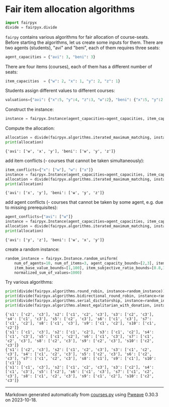 # Fair item allocation algorithms


```python
import fairpyx
divide = fairpyx.divide
```



`fairpy` contains various algorithms for fair allocation of course-seats.
Before starting the algorithms, let us create some inputs for them.
There are two agents (students), "avi" and "beni", each of them requires three seats:

```python
agent_capacities = {"avi": 3, "beni": 3}
```



There are four items (courses), each of them has a different number of seats:

```python
item_capacities  = {"w": 2, "x": 1, "y": 2, "z": 1}
```



Students assign different values to different courses:

```python
valuations={"avi": {"x":5, "y":4, "z":3, "w":2}, "beni": {"x":5, "y":2, "z":4, "w":3}}
```



Construct the instance:

```python
instance = fairpyx.Instance(agent_capacities=agent_capacities, item_capacities=item_capacities, valuations=valuations)
```



Compute the allocation:

```python
allocation = divide(fairpyx.algorithms.iterated_maximum_matching, instance=instance)
print(allocation)
```

```
{'avi': ['w', 'x', 'y'], 'beni': ['w', 'y', 'z']}
```



add item conflicts (- courses that cannot be taken simultaneously):

```python
item_conflicts={"x": ["w"], "w": ["x"]}
instance = fairpyx.Instance(agent_capacities=agent_capacities, item_capacities=item_capacities, valuations=valuations, item_conflicts=item_conflicts)
allocation = divide(fairpyx.algorithms.iterated_maximum_matching, instance=instance)
print(allocation)
```

```
{'avi': ['x', 'y'], 'beni': ['w', 'y', 'z']}
```



add agent conflicts (- courses that cannot be taken by some agent, e.g. due to missing prerequisites):

```python
agent_conflicts={"avi": ["w"]}
instance = fairpyx.Instance(agent_capacities=agent_capacities, item_capacities=item_capacities, valuations=valuations, agent_conflicts=agent_conflicts)
allocation = divide(fairpyx.algorithms.iterated_maximum_matching, instance=instance)
print(allocation)
```

```
{'avi': ['y', 'z'], 'beni': ['w', 'x', 'y']}
```



create a random instance:

```python
random_instance = fairpyx.Instance.random_uniform(
    num_of_agents=10, num_of_items=3, agent_capacity_bounds=[2,3], item_capacity_bounds=[5,7], 
    item_base_value_bounds=[1,100], item_subjective_ratio_bounds=[0.8,1.2],
    normalized_sum_of_values=1000)
```



Try various algorithms:

```python
print(divide(fairpyx.algorithms.round_robin, instance=random_instance))
print(divide(fairpyx.algorithms.bidirectional_round_robin, instance=random_instance))
print(divide(fairpyx.algorithms.serial_dictatorship, instance=random_instance))
print(divide(fairpyx.algorithms.almost_egalitarian_with_donation, instance=random_instance))
```

```
{'s1': ['c2', 'c3'], 's2': ['c1', 'c2', 'c3'], 's3': ['c2', 'c3'],
's4': ['c1', 'c3'], 's5': ['c2', 'c3'], 's6': ['c1', 'c3'], 's7':
['c1', 'c2'], 's8': ['c1', 'c3'], 's9': ['c1', 'c2'], 's10': ['c1',
'c2']}
{'s1': ['c1', 'c3'], 's2': ['c1', 'c2'], 's3': ['c1', 'c2'], 's4':
['c1', 'c3'], 's5': ['c1', 'c2'], 's6': ['c1', 'c3'], 's7': ['c1',
'c2', 'c3'], 's8': ['c2', 'c3'], 's9': ['c2', 'c3'], 's10': ['c2',
'c3']}
{'s1': ['c2', 'c3'], 's2': ['c1', 'c2', 'c3'], 's3': ['c1', 'c2',
'c3'], 's4': ['c1', 'c2', 'c3'], 's5': ['c2', 'c3'], 's6': ['c2',
'c3'], 's7': ['c1', 'c2', 'c3'], 's8': ['c1'], 's9': ['c1'], 's10':
['c1']}
{'s1': ['c1', 'c3'], 's2': ['c1', 'c2', 'c3'], 's3': ['c2'], 's4':
['c1', 'c3'], 's5': ['c2'], 's6': ['c1', 'c3'], 's7': ['c1', 'c2',
'c3'], 's8': ['c1', 'c2', 'c3'], 's9': ['c1', 'c2'], 's10': ['c2',
'c3']}
```


---
Markdown generated automatically from [courses.py](courses.py) using [Pweave](http://mpastell.com/pweave) 0.30.3 on 2023-10-18.
